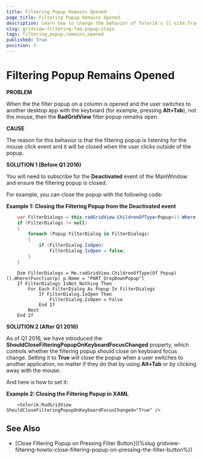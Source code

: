 ```yaml
---
title: Filtering Popup Remains Opened
page_title: Filtering Popup Remains Opened
description: Learn how to change the behavior of Telerik's {{ site.framework_name }} DataGrid when the filtering popup remains opened after users switch to another desktop app with the keyboard.
slug: gridview-filtering-faq-popup-stays
tags: filtering,popup,remains,opened
published: True
position: 5
---
```


# Filtering Popup Remains Opened

__PROBLEM__

When the the filter popup on a column is opened and the user switches to another desktop app with the keyboard (for example, pressing **Alt+Tab**), not the mouse, then the __RadGridView__ filter popup remains open.
        

__CAUSE__

The reason for this behavior is that the filtering popup is listening for the mouse click event and it will be closed when the user clicks outside of the popup.
        

__SOLUTION 1 (Before Q1 2016)__

You will need to subscribe for the __Deactivated__ event of the MainWindow and ensure the filtering popup is closed.
        

For example, you can close the popup with the following code:
        

__Example 1: Closing the Filtering Popup from the Deactivated event__

```C#
	var FilterDialogs = this.radGridView.ChildrenOfType<Popup>().Where(p => p.Name == "PART_DropDownPopup");
	if (FilterDialogs != null)
	{
	    foreach (Popup FilterDialog in FilterDialogs)
	    {
	        if (FilterDialog.IsOpen)
	            FilterDialog.IsOpen = false;
	    }
	}
```
```VB.NET
	Dim FilterDialogs = Me.radGridView.ChildrenOfType(Of Popup)().Where(Function(p) p.Name = "PART_DropDownPopup")
	If FilterDialogs IsNot Nothing Then
	    For Each FilterDialog As Popup In FilterDialogs
	        If FilterDialog.IsOpen Then
	            FilterDialog.IsOpen = False
	        End If
	    Next
	End If
```

__SOLUTION 2 (After Q1 2016)__

As of Q1 2016, we have introduced the **ShouldCloseFilteringPopupOnKeyboardFocusChanged** property, which controls whether the filtering popup should close on keyboard focus change. Setting it to **True** will close the popup when a user switches to another application, no matter if they do that by using **Alt+Tab** or by clicking away with the mouse.

And here is how to set it:

__Example 2: Closing the Filtering Popup in XAML__

```XAML
	<telerik:RadGridView ShouldCloseFilteringPopupOnKeyboardFocusChanged="True" />
```

## See Also

 * [Close Filtering Popup on Pressing Filter Button]({%slug gridview-filtering-howto-close-filtering-popup-on-pressing-the-filter-button%})
